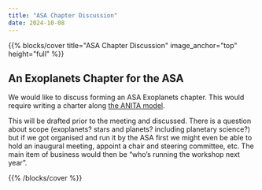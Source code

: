 ```yaml
---
title: "ASA Chapter Discussion"
date: 2024-10-08
---
```


{{% blocks/cover title="ASA Chapter Discussion" image_anchor="top" height="full" %}}

## An Exoplanets Chapter for the ASA

We would like to discuss forming an ASA Exoplanets chapter. This would require writing a charter along [the ANITA model](https://anita.edu.au/charter.html).

This will be drafted prior to the meeting and discussed. There is a question about scope (exoplanets? stars and planets? including planetary science?) but if we got organised and run it by the ASA first we might even be able to hold an inaugural meeting, appoint a chair and steering committee, etc. The main item of business would then be “who’s running the workshop next year”.

{{% /blocks/cover %}}
                    